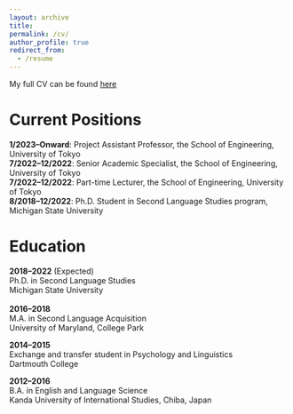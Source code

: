 ```yaml
---
layout: archive
title:
permalink: /cv/
author_profile: true
redirect_from:
  - /resume
---
```

My full CV can be found [here](https://github.com/maieryo/research/blob/CV/CV_RyoMaie.pdf)

Current Positions
=====
**1/2023–Onward**: Project Assistant Professor, the School of Engineering, University of Tokyo<br>
**7/2022–12/2022**: Senior Academic Specialist, the School of Engineering, University of Tokyo<br>
**7/2022–12/2022**: Part-time Lecturer, the School of Engineering, University of Tokyo<br>
**8/2018–12/2022**: Ph.D. Student in Second Language Studies program, Michigan State University<br>

Education
=====
**2018–2022** (Expected)<br>
Ph.D. in Second Language Studies<br>
Michigan State University<br>
<br>
**2016–2018**<br>
M.A. in Second Language Acquisition<br>
University of Maryland, College Park<br>

**2014–2015**<br>
Exchange and transfer student in Psychology and Linguistics<br>
Dartmouth College<br>

**2012–2016**<br>
B.A. in English and Language Science<br>
Kanda University of International Studies, Chiba, Japan<br>
